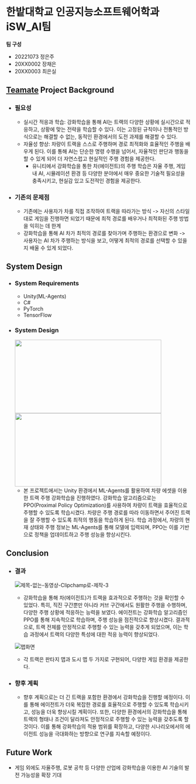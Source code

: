 # 한밭대학교 인공지능소프트웨어학과 iSW_AI팀

**팀 구성**
- 20221073 정은주
- 20XX0002 장채은
- 20XX0003 최은실

## <u>Teamate</u> Project Background
- ### 필요성
  - 실시간 적응과 학습: 강화학습을 통해 AI는 트랙의 다양한 상황에 실시간으로 적응하고, 상황에 맞는 전략을 학습할 수 있다. 이는 고정된 규칙이나 전통적인 방식으로는 해결할 수 없는, 동적인 환경에서의 도전 과제를 해결할 수 있다.
  - 자율성 향상: 차량이 트랙을 스스로 주행하며 경로 최적화와 효율적인 주행을 배우게 된다. 이를 통해 AI는 단순한 명령 수행을 넘어서, 자율적인 판단과 행동을 할 수 있게 되어 더 자연스럽고 현실적인 주행 경험을 제공한다.
    - 유니티에서 강화학습을 통한 차(에이전트)의 주행 학습은 자율 주행, 게임 내 AI, 시뮬레이션 환경 등 다양한 분야에서 매우 중요한 기술적 필요성을 충족시키고, 현실감 있고 도전적인 경험을 제공한다.
      
- ### 기존의 문제점
  - 기존에는 사용자가 차를 직접 조작하여 트랙을 따라가는 방식 -> 자신의 스타일대로 게임을 진행하면 되었기 때문에 최적 경로를 배우거나 최적화된 주행 방법을 익히는 데 한계
  - 강화학습을 통해 AI 차가 최적의 경로를 찾아가며 주행하는 환경으로 변화 -> 사용자는 AI 차가 주행하는 방식을 보고, 어떻게 최적의 경로를 선택할 수 있을지 배울 수 있게 되었다.
  
  
## System Design
  - ### System Requirements
    - Unity(ML-Agents)
    - C#
    - PyTorch
    - TensorFlow
  
  - ### System Design
    <img src="https://github.com/user-attachments/assets/a80198de-c064-4402-800e-e15ab023c430" width="400" height="200" style="display: inline-block; margin-right: 10px;">
    <img src="https://github.com/user-attachments/assets/3a18cfdb-abe7-4184-bf8f-0ef7d7c6fb35" width="400" height="200" style="display: inline-block;">
    
    - 본 프로젝트에서는 Unity 환경에서 ML-Agents를 활용하여 차량 에셋을 이용한 트랙 주행 강화학습을 진행하였다. 강화학습 알고리즘으로는 PPO(Proximal Policy Optimization)를 사용하여 차량이 트랙을 효율적으로 주행할 수 있도록 학습시켰다. 차량은 주행 경로를 따라 이동하면서 주어진 트랙을 잘 주행할 수 있도록 최적의 행동을 학습하게 된다. 학습 과정에서, 차량의 현재 상태와 주행 정보는 ML-Agents를 통해 모델에 입력되며, PPO는 이를 기반으로 정책을 업데이트하고 주행 성능을 향상시킨다.

       
     



  
## Conclusion
  - ### 결과
    ![제목-없는-동영상-Clipchamp로-제작-_3_](https://github.com/user-attachments/assets/681fb454-cd18-4ec8-afca-081f96015da2)
    
    - 강화학습을 통해 차(에이전트)가 트랙을 효과적으로 주행하는 것을 확인할 수 있었다. 특히, 직진 구간뿐만 아니라 커브 구간에서도 원활한 주행을 수행하며, 다양한 주행 상황에 적응하는 능력을 보였다. 에이전트는 강화학습 알고리즘인 PPO를 통해 지속적으로 학습하며, 주행 성능을 점진적으로 향상시켰다. 결과적으로, 트랙 전체를 안정적으로 주행할 수 있는 능력을 갖추게 되었으며, 이는 학습 과정에서 트랙의 다양한 특성에 대한 적응 능력이 향상되었다.

    ![맵화면](https://github.com/user-attachments/assets/2ed13af8-34df-40b7-b64e-84b69ba53fd6)
    
    - 각 트랙은 판타지 맵과 도시 맵 두 가지로 구현되어, 다양한 게임 환경을 제공한다.


  - ### 향후 계획
    - 향후 계획으로는 더 긴 트랙을 포함한 환경에서 강화학습을 진행할 예정이다. 이를 통해 에이전트가 더욱 복잡한 경로를 효율적으로 주행할 수 있도록 학습시키고, 성능을 더욱 향상시킬 계획이다. 또한, 다양한 환경에서의 강화학습을 통해 트랙의 형태나 조건이 달라져도 안정적으로 주행할 수 있는 능력을 갖추도록 할 것이다. 이를 통해 강화학습의 적용 범위를 확장하고, 다양한 시나리오에서의 에이전트 성능을 극대화하는 방향으로 연구를 지속할 예정이다.
   


## Future Work
  - 게임 외에도 자율주행, 로봇 공학 등 다양한 산업에 강화학습을 이용한 AI 기술의 발전 가능성을 확장 기대
  



